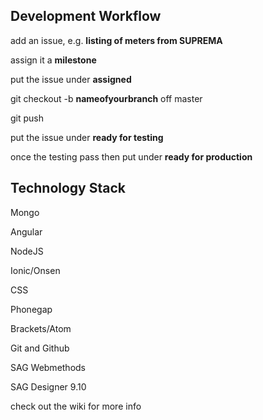 ## Development Workflow

add an issue, e.g. **listing of meters from SUPREMA**  

assign it a **milestone**

put the issue under **assigned**

git checkout -b **nameofyourbranch** off master

git push

put the issue under **ready for testing**

once the testing pass then put under **ready for production**

## Technology Stack

Mongo

Angular

NodeJS

Ionic/Onsen

CSS

Phonegap

Brackets/Atom

Git and Github

SAG Webmethods

SAG Designer 9.10

check out the wiki for more info
